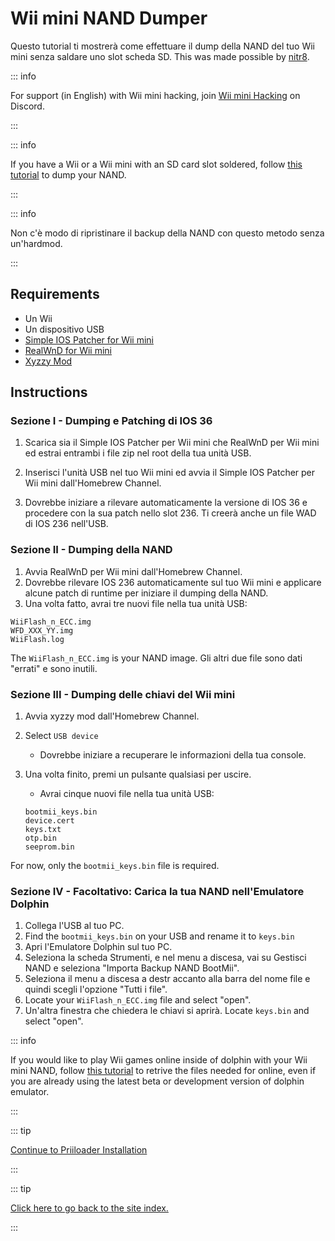 # Wii mini NAND Dumper

Questo tutorial ti mostrerà come effettuare il dump della NAND del tuo Wii mini senza saldare uno slot scheda SD. This was made possible by [nitr8](https://gbatemp.net/members/nitr8.72581/).

::: info

For support (in English) with Wii mini hacking, join [Wii mini Hacking](https://discord.gg/6ryxnkS) on Discord.

:::

::: info

If you have a Wii or a Wii mini with an SD card slot soldered, follow [this tutorial](bootmii) to dump your NAND.

:::

::: info

Non c'è modo di ripristinare il backup della NAND con questo metodo senza un'hardmod.

:::

## Requirements

- Un Wii
- Un dispositivo USB
- [Simple IOS Patcher for Wii mini](http://www.mediafire.com/file/7k141mu1whqzwdp/SimpleIOSPatcher_Mini.zip/file)
- [RealWnD for Wii mini](https://oscwii.org/library/app/RealWnD_Mini)
- [Xyzzy Mod](https://oscwii.org/library/app/xyzzy-mod)

## Instructions

### Sezione I - Dumping e Patching di IOS 36

1. Scarica sia il Simple IOS Patcher per Wii mini che RealWnD per Wii mini ed estrai entrambi i file zip nel root della tua unità USB.

2. Inserisci l'unità USB nel tuo Wii mini ed avvia il Simple IOS Patcher per Wii mini dall'Homebrew Channel.

3. Dovrebbe iniziare a rilevare automaticamente la versione di IOS 36 e procedere con la sua patch nello slot 236. Ti creerà anche un file WAD di IOS 236 nell'USB.

### Sezione II - Dumping della NAND

1. Avvia RealWnD per Wii mini dall'Homebrew Channel.
2. Dovrebbe rilevare IOS 236 automaticamente sul tuo Wii mini e applicare alcune patch di runtime per iniziare il dumping della NAND.
3. Una volta fatto, avrai tre nuovi file nella tua unità USB:

```
WiiFlash_n_ECC.img
WFD_XXX_YY.img
WiiFlash.log
```

The `WiiFlash_n_ECC.img` is your NAND image. Gli altri due file sono dati "errati" e sono inutili.

### Sezione III - Dumping delle chiavi del Wii mini

1. Avvia xyzzy mod dall'Homebrew Channel.
2. Select `USB device`
    - Dovrebbe iniziare a recuperare le informazioni della tua console.
3. Una volta finito, premi un pulsante qualsiasi per uscire.

    - Avrai cinque nuovi file nella tua unità USB:

    ```
    bootmii_keys.bin
    device.cert
    keys.txt
    otp.bin
    seeprom.bin
    ```

For now, only the `bootmii_keys.bin` file is required.

### Sezione IV - Facoltativo: Carica la tua NAND nell'Emulatore Dolphin

1. Collega l'USB al tuo PC.
2. Find the `bootmii_keys.bin` on your USB and rename it to `keys.bin`
3. Apri l'Emulatore Dolphin sul tuo PC.
4. Seleziona la scheda Strumenti, e nel menu a discesa, vai su Gestisci NAND e seleziona "Importa Backup NAND BootMii".
5. Seleziona il menu a discesa a destr accanto alla barra del nome file e quindi scegli l'opzione "Tutti i file".
6. Locate your `WiiFlash_n_ECC.img` file and select "open".
7. Un'altra finestra che chiedera le chiavi si aprirà. Locate `keys.bin` and select "open".

::: info

If you would like to play Wii games online inside of dolphin with your Wii mini NAND, follow [this tutorial](https://dolphin-emu.org/docs/guides/wii-network-guide/) to retrive the files needed for online, even if you are already using the latest beta or development version of dolphin emulator.

:::

::: tip

[Continue to Priiloader Installation](priiloader)

:::

::: tip

[Click here to go back to the site index.](site-navigation)

:::
